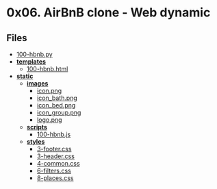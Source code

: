 # 0x06. AirBnB clone - Web dynamic

## Files
- [100-hbnb.py](100-hbnb.py)
- **[templates](templates)**
  - [100-hbnb.html](100-hbnb.html)
- **[static](static)**
  - **[images](static/images)**
    - [icon.png](static/images/icon.png)
    - [icon_bath.png](static/images/icon_bath.png)
    - [icon_bed.png](static/images/icon_bed.png)
    - [icon_group.png](static/images/icon_group.png)
    - [logo.png](static/images/logo.png)
  - **[scripts](scripts)**
    - [100-hbnb.js](100-hbnb.js)
  - **[styles](styles)**
    - [3-footer.css](static/styles/3-footer.css)
    - [3-header.css](static/styles/3-fheader.css)
    - [4-common.css](static/styles/4-common.css)
    - [6-filters.css](static/styles/6-filters.css)
    - [8-places.css](static/styles/8-places.css)
